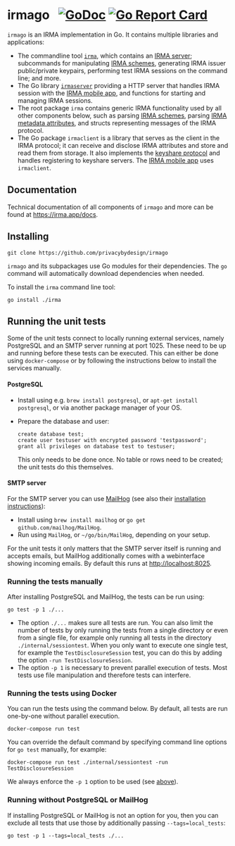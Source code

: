 # irmago &nbsp; [![GoDoc](https://godoc.org/github.com/privacybydesign/irmago?status.svg)](https://godoc.org/github.com/privacybydesign/irmago) [![Go Report Card](https://goreportcard.com/badge/github.com/privacybydesign/irmago)](https://goreportcard.com/report/github.com/privacybydesign/irmago)

`irmago` is an IRMA implementation in Go. It contains multiple libraries and applications:

* The commandline tool [`irma`](https://irma.app/docs/irma-cli/), which contains an [IRMA server](https://irma.app/docs/irma-server/); subcommands for manipulating [IRMA schemes](https://irma.app/docs/schemes/), generating IRMA issuer public/private keypairs, performing test IRMA sessions on the command line; and more.
* The Go library [`irmaserver`](https://irma.app/docs/irma-server-lib/) providing a HTTP server that handles IRMA session with the [IRMA mobile app](https://github.com/privacybydesign/irma_mobile), and functions for starting and managing IRMA sessions.
* The root package `irma` contains generic IRMA functionality used by all other components below, such as parsing [IRMA schemes](https://irma.app/docs/schemes/), parsing [IRMA metadata attributes](https://irma.app/docs/overview#the-metadata-attribute), and structs representing messages of the IRMA protocol.
* The Go package `irmaclient` is a library that serves as the client in the IRMA protocol; it can receive and disclose IRMA attributes and store and read them from storage. It also implements the [keyshare protocol](https://github.com/privacybydesign/irma_keyshare_server) and handles registering to keyshare servers. The [IRMA mobile app](https://github.com/privacybydesign/irma_mobile) uses `irmaclient`.

## Documentation

Technical documentation of all components of `irmago` and more can be found at https://irma.app/docs.

## Installing

    git clone https://github.com/privacybydesign/irmago

`irmago` and its subpackages use Go modules for their dependencies. The `go` command will automatically download dependencies when needed.

To install the `irma` command line tool:

    go install ./irma


## Running the unit tests

Some of the unit tests connect to locally running external services, namely PostgreSQL and an SMTP server running at port 1025. These need to be up and running before these tests can be executed. This can either be done using `docker-compose` or by following the instructions below to install the services manually.

#### PostgreSQL

 * Install using e.g. `brew install postgresql`, or `apt-get install postgresql`, or via another package manager of your OS.
 * Prepare the database and user:

       create database test;
       create user testuser with encrypted password 'testpassword';
       grant all privileges on database test to testuser;

   This only needs to be done once. No table or rows need to be created; the unit tests do this themselves.

#### SMTP server
For the SMTP server you can use [MailHog](https://github.com/mailhog/MailHog) (see also their [installation instructions](https://github.com/mailhog/MailHog#installation)):
 * Install using `brew install mailhog` or `go get github.com/mailhog/MailHog`.
 * Run using `MailHog`, or `~/go/bin/MailHog`, depending on your setup.

For the unit tests it only matters that the SMTP server itself is running and accepts emails, but MailHog additionally comes with a webinterface showing incoming emails. By default this runs at <http://localhost:8025>.

### Running the tests manually

After installing PostgreSQL and MailHog, the tests can be run using:

    go test -p 1 ./...

* The option `./...` makes sure all tests are run. You can also limit the number of tests by only running the tests from a single directory or even from a single file, for example only running all tests in the directory `./internal/sessiontest`. When you only want to execute one single test, for example the `TestDisclosureSession` test, you can do this by adding the option `-run TestDisclosureSession`.
* The option `-p 1` is necessary to prevent parallel execution of tests. Most tests use file manipulation and therefore tests can interfere.

### Running the tests using Docker

You can run the tests using the command below. By default, all tests are run one-by-one without parallel execution.

    docker-compose run test

You can override the default command by specifying command line options for `go test` manually, for example:

    docker-compose run test ./internal/sessiontest -run TestDisclosureSession

We always enforce the `-p 1` option to be used (see [above](#running-the-tests-manually)).

### Running without PostgreSQL or MailHog

If installing PostgreSQL or MailHog is not an option for you, then you can exclude all tests that use those by additionally passing `--tags=local_tests`:

    go test -p 1 --tags=local_tests ./...

<!-- vim: set ts=4 sw=4: -->
